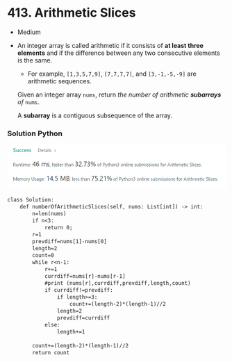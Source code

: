 # 413. Arithmetic Slices

* Medium
*   An integer array is called arithmetic if it consists of **at least three elements** and if the difference between any two consecutive elements is the same.

    * For example, `[1,3,5,7,9]`, `[7,7,7,7]`, and `[3,-1,-5,-9]` are arithmetic sequences.

    Given an integer array `nums`, return _the number of arithmetic **subarrays** of_ `nums`.

    A **subarray** is a contiguous subsequence of the array.

### Solution Python

![](<.gitbook/assets/image (13).png>)

```
class Solution:
    def numberOfArithmeticSlices(self, nums: List[int]) -> int:
        n=len(nums)
        if n<3:
            return 0;
        r=1
        prevdiff=nums[1]-nums[0]
        length=2
        count=0
        while r<n-1:
            r+=1
            currdiff=nums[r]-nums[r-1]
            #print (nums[r],currdiff,prevdiff,length,count)
            if currdiff!=prevdiff:
                if length>=3:
                    count+=(length-2)*(length-1)//2
                length=2
                prevdiff=currdiff
            else:
                length+=1

        count+=(length-2)*(length-1)//2
        return count
```
